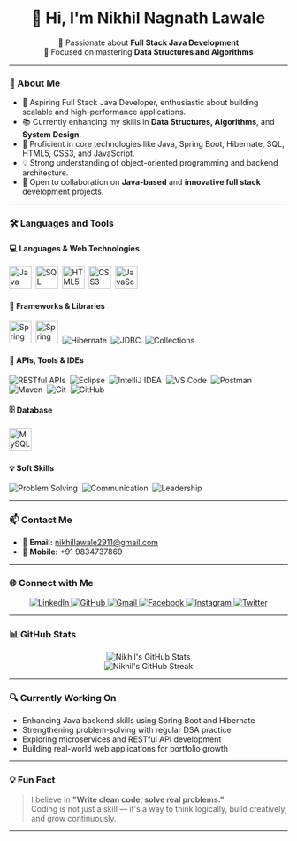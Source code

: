 <h1 align="center">👋 Hi, I'm Nikhil Nagnath Lawale</h1>

<p align="center">
  🚀 Passionate about <strong>Full Stack Java Development</strong><br>
  🧠 Focused on mastering <strong>Data Structures and Algorithms</strong>
</p>

---

### 💼 About Me

- 🎯 Aspiring Full Stack Java Developer, enthusiastic about building scalable and high-performance applications.
- 📚 Currently enhancing my skills in **Data Structures, Algorithms**, and **System Design**.
- 🧰 Proficient in core technologies like Java, Spring Boot, Hibernate, SQL, HTML5, CSS3, and JavaScript.
- 💡 Strong understanding of object-oriented programming and backend architecture.
- 🤝 Open to collaboration on **Java-based** and **innovative full stack** development projects.

---

### 🛠️ Languages and Tools

#### 💻 Languages & Web Technologies

<p align="left">
  <img src="https://cdn.jsdelivr.net/gh/devicons/devicon/icons/java/java-original.svg" title="Java" alt="Java" width="40" height="40"/>&nbsp;
  <img src="https://cdn.jsdelivr.net/gh/devicons/devicon/icons/mysql/mysql-original.svg" title="SQL" alt="SQL" width="40" height="40"/>&nbsp;
  <img src="https://cdn.jsdelivr.net/gh/devicons/devicon/icons/html5/html5-original.svg" title="HTML5" alt="HTML5" width="40" height="40"/>&nbsp;
  <img src="https://cdn.jsdelivr.net/gh/devicons/devicon/icons/css3/css3-original.svg" title="CSS3" alt="CSS3" width="40" height="40"/>&nbsp;
  <img src="https://cdn.jsdelivr.net/gh/devicons/devicon/icons/javascript/javascript-original.svg" title="JavaScript" alt="JavaScript" width="40" height="40"/>&nbsp;
</p>

#### 🔧 Frameworks & Libraries

<p align="left">
  <img src="https://cdn.jsdelivr.net/gh/devicons/devicon/icons/spring/spring-original.svg" title="Spring" alt="Spring" width="40" height="40"/>&nbsp;
  <img src="https://cdn.jsdelivr.net/gh/devicons/devicon/icons/spring/spring-original.svg" title="Spring Boot" alt="Spring Boot" width="40" height="40"/>&nbsp;
  <img src="https://img.shields.io/badge/Hibernate-59666C?style=for-the-badge&logo=hibernate&logoColor=white" alt="Hibernate"/>&nbsp;
  <img src="https://img.shields.io/badge/JDBC-blue?style=for-the-badge" alt="JDBC"/>&nbsp;
  <img src="https://img.shields.io/badge/Java%20Collections-orange?style=for-the-badge" alt="Collections"/>
</p>

#### 🧰 APIs, Tools & IDEs

<p align="left">
  <img src="https://img.shields.io/badge/REST%20API-FF6C37?style=for-the-badge&logo=rest&logoColor=white" alt="RESTful APIs"/>&nbsp;
  <img src="https://img.shields.io/badge/Eclipse-2C2255?style=for-the-badge&logo=eclipse-ide&logoColor=white" alt="Eclipse"/>&nbsp;
  <img src="https://img.shields.io/badge/IntelliJ-000000?style=for-the-badge&logo=intellij-idea&logoColor=white" alt="IntelliJ IDEA"/>&nbsp;
  <img src="https://img.shields.io/badge/VS%20Code-007ACC?style=for-the-badge&logo=visual-studio-code&logoColor=white" alt="VS Code"/>&nbsp;
  <img src="https://img.shields.io/badge/Postman-FF6C37?style=for-the-badge&logo=postman&logoColor=white" alt="Postman"/>&nbsp;
  <img src="https://img.shields.io/badge/Maven-C71A36?style=for-the-badge&logo=apache-maven&logoColor=white" alt="Maven"/>&nbsp;
  <img src="https://img.shields.io/badge/Git-F05032?style=for-the-badge&logo=git&logoColor=white" alt="Git"/>&nbsp;
  <img src="https://img.shields.io/badge/GitHub-000000?style=for-the-badge&logo=github&logoColor=white" alt="GitHub"/>&nbsp;
</p>

#### 🗄️ Database

<p align="left">
  <img src="https://cdn.jsdelivr.net/gh/devicons/devicon/icons/mysql/mysql-original.svg" title="MySQL" alt="MySQL" width="40" height="40"/>&nbsp;
</p>

#### 💡 Soft Skills

<p align="left">
  <img src="https://img.shields.io/badge/Problem%20Solving-4CAF50?style=for-the-badge" alt="Problem Solving"/>&nbsp;
  <img src="https://img.shields.io/badge/Communication-blue?style=for-the-badge" alt="Communication"/>&nbsp;
  <img src="https://img.shields.io/badge/Leadership-orange?style=for-the-badge" alt="Leadership"/>
</p>

---

### 📫 Contact Me

- 📧 **Email:** [nikhillawale2911@gmail.com](mailto:nikhillawale2911@gmail.com)  
- 📱 **Mobile:** +91 9834737869

---

### 🌐 Connect with Me

<p align="center">
  <a href="https://www.linkedin.com/in/nikhillawale1999/" target="_blank">
    <img src="https://img.shields.io/badge/LinkedIn-blue?style=for-the-badge&logo=linkedin&logoColor=white" alt="LinkedIn"/>
  </a>
  <a href="https://github.com/Nikhillawale07" target="_blank">
    <img src="https://img.shields.io/badge/GitHub-black?style=for-the-badge&logo=github&logoColor=white" alt="GitHub"/>
  </a>
  <a href="mailto:nikhillawale2911@gmail.com" target="_blank">
    <img src="https://img.shields.io/badge/Gmail-red?style=for-the-badge&logo=gmail&logoColor=white" alt="Gmail"/>
  </a>
  <a href="https://www.facebook.com/nikhil.lawale.7?mibextid=ZbWKwL" target="_blank">
    <img src="https://img.shields.io/badge/Facebook-1877F2?style=for-the-badge&logo=facebook&logoColor=white" alt="Facebook"/>
  </a>
  <a href="https://instagram.com/nikhil_lawale_07?igshid=OGQ5ZDc2ODk2ZA==" target="_blank">
    <img src="https://img.shields.io/badge/Instagram-E4405F?style=for-the-badge&logo=instagram&logoColor=white" alt="Instagram"/>
  </a>
  <a href="https://twitter.com/nikhil_lawale?t=eRcKE_-e9rdBVBugjRLM2w&s=08" target="_blank">
    <img src="https://img.shields.io/badge/Twitter-1DA1F2?style=for-the-badge&logo=twitter&logoColor=white" alt="Twitter"/>
  </a>
</p>

---

### 📊 GitHub Stats

<p align="center">
  <img src="https://github-readme-stats.vercel.app/api?username=Nikhillawale07&show_icons=true&theme=github_dark" alt="Nikhil's GitHub Stats" />
  <br>
  <img src="https://github-readme-streak-stats.herokuapp.com/?user=Nikhillawale07&theme=github-dark&hide_border=true" alt="Nikhil's GitHub Streak" />
</p>

---

### 🔍 Currently Working On

- Enhancing Java backend skills using Spring Boot and Hibernate  
- Strengthening problem-solving with regular DSA practice  
- Exploring microservices and RESTful API development  
- Building real-world web applications for portfolio growth

---

### 💡 Fun Fact

> I believe in **"Write clean code, solve real problems."**  
> Coding is not just a skill — it's a way to think logically, build creatively, and grow continuously.

---
